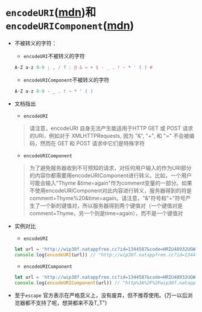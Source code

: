 # `encodeURI`([mdn](https://developer.mozilla.org/en-US/docs/Web/JavaScript/Reference/Global_Objects/encodeURI))和`encodeURIComponent`([mdn](https://developer.mozilla.org/en-US/docs/Web/JavaScript/Reference/Global_Objects/encodeURIComponent))

- 不被转义的字符：
  + `encodeURI`不被转义的字符
  ```javascript
  A-Z a-z 0-9 ; , / ? : @ & = + $ - _ . ! ~ * ' ( ) #
  ```
  + `encodeURIComponent`不被转义的字符
  ```javascript
  A-Z a-z 0-9 - _ . ! ~ * ' ( )
  ```

- 文档指出
  + `encodeURI`
  > 请注意，encodeURI 自身无法产生能适用于HTTP GET 或 POST 请求的URI，例如对于 XMLHTTPRequests, 因为 "&", "+", 和 "=" 不会被编码，然而在 GET 和 POST 请求中它们是特殊字符
  + `encodeURIComponent`
  > 为了避免服务器收到不可预知的请求，对任何用户输入的作为URI部分的内容你都需要用encodeURIComponent进行转义。比如，一个用户可能会输入"Thyme &time=again"作为comment变量的一部分。如果不使用encodeURIComponent对此内容进行转义，服务器得到的将是comment=Thyme%20&time=again。请注意，"&"符号和"="符号产生了一个新的键值对，所以服务器得到两个键值对（一个键值对是comment=Thyme，另一个则是time=again），而不是一个键值对

- 实例对比
  + `encodeURI`
  ```javascript
  let url = 'http://wip38f.natappfree.cc?id=1344587&code=HRIU48932UGWE8'
  console.log(encodeURI(url)) // "http://wip38f.natappfree.cc?id=1344587&code=HRIU48932UGWE8"
  ```
  + `encodeURIComponent`
  ```javascript
  let url = 'http://wip38f.natappfree.cc?id=1344587&code=HRIU48932UGWE8'
  console.log(encodeURIComponent(url)) // "http%3A%2F%2Fwip38f.natappfree.cc%3Fid%3D1344587%26code%3DHRIU48932UGWE8"
  ```

- 至于`escape`
  官方表示在严格意义上，没有废弃，但不推荐使用。(万一以后浏览器都不支持了呢，想哭都来不及T_T\")